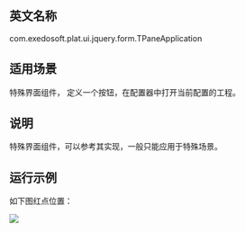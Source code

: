 ## 英文名称 ##

com.exedosoft.plat.ui.jquery.form.TPaneApplication

## 适用场景 ##

特殊界面组件， 定义一个按钮，在配置器中打开当前配置的工程。

## 说明 ##

特殊界面组件，可以参考其实现，一般只能应用于特殊场景。

## 运行示例 ##


如下图红点位置：

<img src='http://eeplat.googlecode.com/files/T_PaneApplication.png ' />